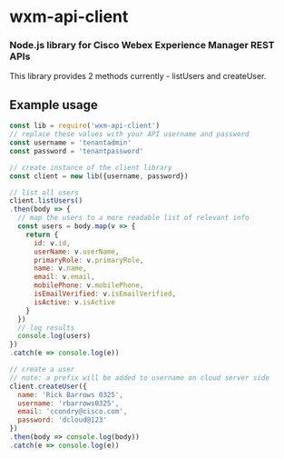 # wxm-api-client
### Node.js library for Cisco Webex Experience Manager REST APIs

This library provides 2 methods currently - listUsers and createUser. 

## Example usage
```js
const lib = require('wxm-api-client')
// replace these values with your API username and password
const username = 'tenantadmin'
const password = 'tenantpassword'

// create instance of the client library
const client = new lib({username, password})

// list all users
client.listUsers()
.then(body => {
  // map the users to a more readable list of relevant info
  const users = body.map(v => {
    return {
      id: v.id,
      userName: v.userName,
      primaryRole: v.primaryRole,
      name: v.name,
      email: v.email,
      mobilePhone: v.mobilePhone,
      isEmailVerified: v.isEmailVerified,
      isActive: v.isActive
    }
  })
  // log results
  console.log(users)
})
.catch(e => console.log(e))

// create a user
// note: a prefix will be added to username on cloud server side
client.createUser({
  name: 'Rick Barrows 0325',
  username: 'rbarrows0325',
  email: 'ccondry@cisco.com',
  password: 'dcloud@123'
})
.then(body => console.log(body))
.catch(e => console.log(e))
```
